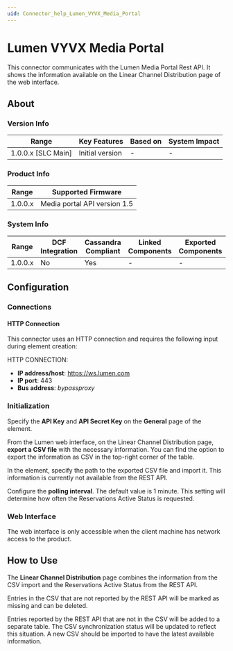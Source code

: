 ```yaml
---
uid: Connector_help_Lumen_VYVX_Media_Portal
---
```


# Lumen VYVX Media Portal

This connector communicates with the Lumen Media Portal Rest API. It shows the information available on the Linear Channel Distribution page of the web interface.

## About

### Version Info

| **Range**            | **Key Features** | **Based on** | **System Impact** |
|----------------------|------------------|--------------|-------------------|
| 1.0.0.x \[SLC Main\] | Initial version  | \-           | \-                |

### Product Info

| **Range** | **Supported Firmware**       |
|-----------|------------------------------|
| 1.0.0.x   | Media portal API version 1.5 |

### System Info

| **Range** | **DCF Integration** | **Cassandra Compliant** | **Linked Components** | **Exported Components** |
|-----------|---------------------|-------------------------|-----------------------|-------------------------|
| 1.0.0.x   | No                  | Yes                     | \-                    | \-                      |

## Configuration

### Connections

#### HTTP Connection

This connector uses an HTTP connection and requires the following input during element creation:

HTTP CONNECTION:

- **IP address/host**: https://ws.lumen.com
- **IP port**: 443
- **Bus address**: *bypassproxy*

### Initialization

Specify the **API Key** and **API Secret Key** on the **General** page of the element.

From the Lumen web interface, on the Linear Channel Distribution page, **export a CSV file** with the necessary information. You can find the option to export the information as CSV in the top-right corner of the table.

In the element, specify the path to the exported CSV file and import it. This information is currently not available from the REST API.

Configure the **polling interval**. The default value is 1 minute. This setting will determine how often the Reservations Active Status is requested.

### Web Interface

The web interface is only accessible when the client machine has network access to the product.

## How to Use

The **Linear Channel Distribution** page combines the information from the CSV import and the Reservations Active Status from the REST API.

Entries in the CSV that are not reported by the REST API will be marked as missing and can be deleted.

Entries reported by the REST API that are not in the CSV will be added to a separate table. The CSV synchronization status will be updated to reflect this situation. A new CSV should be imported to have the latest available information.
